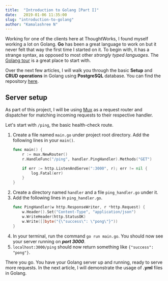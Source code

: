 ```yaml
---
title:  "Introduction to Golang [Part I]"
date:   2019-01-06 11:35:00
slug: "introduction-to-golang"
author: "Kamalashree N"
---
```


Working for one of the clients here at ThoughtWorks, I found myself working a lot on Golang. **Go** has been a great language to work on but it never felt that way the first time I started on it. To begin with, it has a strange syntax, as opposed to most other *strongly typed languages*. The [Golang tour](https://tour.golang.org/) is a great place to start with. 

Over the next few articles, I will walk you through the basic **Setup** and **CRUD operations** in Golang using **PostgreSQL** database. You can find the repository [here](https://github.com/KamalashreeNagaraj/Goex).

## Server setup 

As part of this project, I will be using [Mux](https://github.com/gorilla/mux) as a request router and dispatcher for matching incoming requests to their respective handler. 

Let's start with `/ping`, the basic health-check route. 

1. Create a file named `main.go` under project root directory. Add the following lines in your `main()`.
    ```go
    func main() {
        r := mux.NewRouter()
        r.HandleFunc("/ping", handler.PingHandler).Methods("GET")
    
        if err := http.ListenAndServe(":3000", r); err != nil {
            log.Fatal(err)
        }
    }
    ```  
2. Create a directory named `handler` and a file `ping_handler.go` under it.
3. Add the following lines in `ping_handler.go`.
    ```go
    func PingHandler(w http.ResponseWriter, r *http.Request) {
        w.Header().Set("Content-Type", "application/json")
        w.WriteHeader(http.StatusOK)
        w.Write([]byte("{\"success\": \"pong\"}"))
    }
    ```
3. In your terminal, run the command `go run main.go`. You should now see your server running on **_port 3000_**. 
4. `localhost:3000/ping` should now return something like `{"success": "pong"}`.

There you go. You have your Golang server up and running, ready to serve more requests. In the next article, I will demonstrate the usage of **.yml** files in Golang.